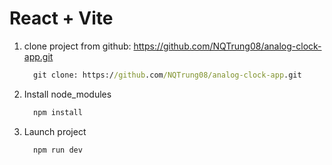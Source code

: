 # React + Vite

1. clone project from github: https://github.com/NQTrung08/analog-clock-app.git

    ```cmd
      git clone: https://github.com/NQTrung08/analog-clock-app.git
    ```

2. Install node_modules

    ```cmd
      npm install
    ```

3. Launch project

    ```cmd
      npm run dev
    ```